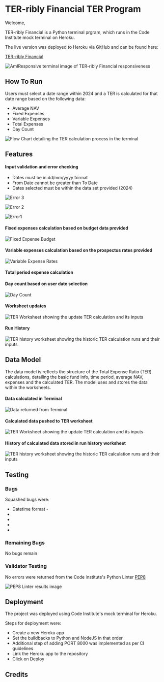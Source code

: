 # TER-ribly Financial TER Program

Welcome,

TER-ribly Financial is a Python terminal prgram, which runs in the Code Institute mock terminal on Heroku.

The live version was deployed to Heroku via GitHub and can be found here:

[TER-ribly Financial](https://ter-ribly-financial-ebc03ebd637e.herokuapp.com/)

![AmIResponsive terminal image of TER-ribly Financial responsiveness](readme/Am%20I%20Responsive.JPG)

## How To Run

Users must select a date range within 2024 and a TER is calculated for that date range based on the following data:
<ul>
    <li>Average NAV
    <li>Fixed Expenses
    <li>Variable Expenses
    <li>Total Expenses
    <li>Day Count
</ul>


![Flow Chart detailing the TER calculation process in the terminal](readme/Lucid%20Chart.png)

## Features

#### Input validation and error checking
<ul>
    <li>Dates must be in dd/mm/yyyy format
    <li>From Date cannot be greater than To Date
    <li>Dates selected must be within the data set provided (2024)
</ul>

![Error 3](readme/Error%203.JPG)

![Error 2](readme/Error%202.JPG)

![Error1](readme/Error%201.JPG)

#### Fixed expenses calculation based on budget data provided
![Fixed Expense Budget](readme/Fixed%20Budget.JPG)

#### Variable expenses calculation based on the prospectus rates provided
![Variable Expense Rates](readme/Variable%20Rates.JPG)

#### Total period expense calculation

#### Day count based on user date selection
![Day Count](readme/Day%20Count.JPG)

#### Worksheet updates
![TER Worksheet showing the update TER calculation and its inputs](readme/TER.JPG)

#### Run History
![TER history worksheet showing the historic TER calculation runs and their inputs](readme/Run%20History.JPG)

## Data Model
The data model is reflects the structure of the Total Expense Ratio (TER) calculations, detailing the basic fund info,
time period, average NAV, expenses and the calculated TER.  The model uses and stores the data within the worksheets.

#### Data calculated in Terminal
![Data returned from Terminal](readme/Returned%20Data%202.JPG)

#### Calculated data pushed to TER worksheet
![TER Worksheet showing the update TER calculation and its inputs](readme/TER.JPG)

#### History of calculated data stored in run history worksheet
![TER history worksheet showing the historic TER calculation runs and their inputs](readme/Run%20History.JPG)

## Testing

### Bugs
Squashed bugs were:
<ul>
    <li>Datetime format - 
    <li>
    <li>
    <li>
    <li>
</ul>

### Remaining Bugs
No bugs remain

### Validator Testing
No errors were returned from the Code Institute's Python Linter [PEP8](https://pep8ci.herokuapp.com/)

![PEP8 Linter results image](readme/PEP8.JPG)

## Deployment
The project was deployed using Code Institute's mock terminal for Heroku.

Steps for deployment were:
<ul>
    <li>Create a new Heroku app
    <li>Set the buildbacks to Python and NodeJS in that order
    <li>Additional step of adding PORT 8000 was implemented as per CI guidelines
    <li>Link the Heroku app to the repository
    <li>Click on Deploy
</ul>

## Credits
